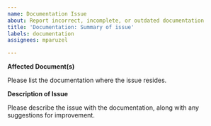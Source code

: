 ```yaml
---
name: Documentation Issue
about: Report incorrect, incomplete, or outdated documentation
title: 'Documentation: Summary of issue'
labels: documentation
assignees: mparuzel

---
```


**Affected Document(s)**

Please list the documentation where the issue resides.

**Description of Issue**

Please describe the issue with the documentation, along with any suggestions for improvement.

